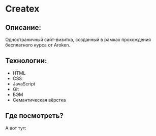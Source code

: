 # Createx

## Описание:
Одностраничный сайт-визитка, созданный в рамках прохождения бесплатного курса от Aroken.

## Технологии:

- HTML
- CSS
- JavaScript
- Git
- БЭМ
- Семантическая вёрстка

## Где посмотреть?

А вот тут: 
